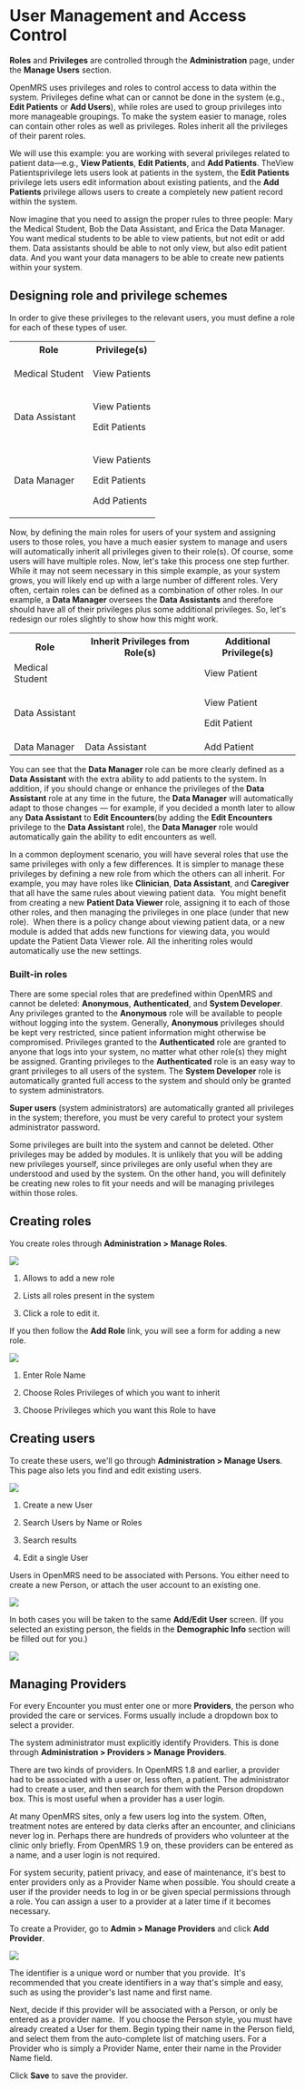 # User Management and Access Control

**Roles** and **Privileges** are controlled through the **Administration** page, under the **Manage Users** section.

OpenMRS uses privileges and roles to control access to data within the system. Privileges define what can or cannot be done in the system \(e.g., **Edit Patients** or **Add Users**\), while roles are used to group privileges into more manageable groupings. To make the system easier to manage, roles can contain other roles as well as privileges. Roles inherit all the privileges of their parent roles.

We will use this example: you are working with several privileges related to patient data—e.g., **View Patients**, **Edit Patients**, and **Add Patients**. TheView Patientsprivilege lets users look at patients in the system, the **Edit Patients** privilege lets users edit information about existing patients, and the **Add Patients** privilege allows users to create a completely new patient record within the system.

Now imagine that you need to assign the proper rules to three people: Mary the Medical Student, Bob the Data Assistant, and Erica the Data Manager. You want medical students to be able to view patients, but not edit or add them. Data assistants should be able to not only view, but also edit patient data. And you want your data managers to be able to create new patients within your system.

## Designing role and privilege schemes

In order to give these privileges to the relevant users, you must define a role for each of these types of user.

<table>
  <tbody>
    <tr>
      <th>Role</th>
      <th>Privilege(s)</th>
    </tr>
    <tr>
      <td>
        Medical Student
      </td>
      <td>
        <p>View Patients</p>
      </td>
    </tr>
    <tr>
      <td>Data Assistant</td>
      <td>
        <p>View Patients</p>
        <p>Edit Patients</p>
      </td>
    </tr>
    <tr>
      <td>Data Manager</td>
      <td>
        <p>View Patients</p>
        <p>Edit Patients</p>
        <p>Add Patients</p>
      </td>
    </tr>
  </tbody>
</table>

Now, by defining the main roles for users of your system and assigning users to those roles, you have a much easier system to manage and users will automatically inherit all privileges given to their role\(s\). Of course, some users will have multiple roles. Now, let's take this process one step further. While it may not seem necessary in this simple example, as your system grows, you will likely end up with a large number of different roles. Very often, certain roles can be defined as a combination of other roles. In our example, a **Data Manager** oversees the **Data Assistants** and therefore should have all of their privileges plus some additional privileges. So, let's redesign our roles slightly to show how this might work.

<table>
  <tbody>
    <tr>
      <th>Role</th>
      <th>Inherit Privileges from Role(s)</th>
      <th>Additional Privilege(s)</th>
    </tr>
    <tr>
      <td>
        Medical Student
      </td>
      <td></td>
      <td>
        View Patient
      </td>
    </tr>
    <tr>
      <td>Data Assistant</td>
      <td></td>
      <td>
        <p>View Patient</p>
        <p>Edit Patient</p>
      </td>
    </tr>
    <tr>
      <td>Data Manager</td>
      <td>
        Data Assistant
      </td>
      <td>
        Add Patient
      </td>
    </tr>
  </tbody>
</table>


You can see that the **Data Manager** role can be more clearly defined as a **Data Assistant** with the extra ability to add patients to the system. In addition, if you should change or enhance the privileges of the **Data Assistant** role at any time in the future, the **Data Manager** will automatically adapt to those changes — for example, if you decided a month later to allow any **Data Assistant** to **Edit Encounters**\(by adding the **Edit Encounters** privilege to the **Data Assistant** role\), the **Data Manager** role would automatically gain the ability to edit encounters as well.

In a common deployment scenario, you will have several roles that use the same privileges with only a few differences. It is simpler to manage these privileges by defining a new role from which the others can all inherit. For example, you may have roles like **Clinician**, **Data Assistant**, and **Caregiver**  that all have the same rules about viewing patient data.  You might benefit from creating a new **Patient Data Viewer** role, assigning it to each of those other roles, and then managing the privileges in one place \(under that new role\).  When there is a policy change about viewing patient data, or a new module is added that adds new functions for viewing data, you would update the Patient Data Viewer role. All the inheriting roles would automatically use the new settings.







### Built-in roles

There are some special roles that are predefined within OpenMRS and cannot be deleted: **Anonymous**, **Authenticated**, and **System Developer**. Any privileges granted to the **Anonymous** role will be available to people without logging into the system. Generally, **Anonymous** privileges should be kept very restricted, since patient information might otherwise be compromised. Privileges granted to the **Authenticated** role are granted to anyone that logs into your system, no matter what other role\(s\) they might be assigned. Granting privileges to the **Authenticated** role is an easy way to grant privileges to all users of the system. The **System Developer** role is automatically granted full access to the system and should only be granted to system administrators.

**Super users** \(system administrators\) are automatically granted all privileges in the system; therefore, you must be very careful to protect your system administrator password.

Some privileges are built into the system and cannot be deleted. Other privileges may be added by modules. It is unlikely that you will be adding new privileges yourself, since privileges are only useful when they are understood and used by the system. On the other hand, you will definitely be creating new roles to fit your needs and will be managing privileges within those roles.

## Creating roles

You create roles through **Administration &gt; Manage Roles**.

![](http://write.flossmanuals.net/openmrs/user-management-and-access-control/static/manage_roles.png)

1. Allows to add a new role

2. Lists all roles present in the system

3. Click a role to edit it.


If you then follow the **Add Role** link, you will see a form for adding a new role.

![](http://write.flossmanuals.net/openmrs/user-management-and-access-control/static/add_role.png)

1. Enter Role Name

2. Choose Roles Privileges of which you want to inherit

3. Choose Privileges which you want this Role to have


## Creating users

To create these users, we'll go through **Administration &gt; Manage Users**. This page also lets you find and edit existing users.

![](http://write.flossmanuals.net/openmrs/user-management-and-access-control/static/manage_users.png)

1. Create a new User

2. Search Users by Name or Roles

3. Search results

4. Edit a single User


Users in OpenMRS need to be associated with Persons. You either need to create a new Person, or attach the user account to an existing one.

![](http://write.flossmanuals.net/openmrs/user-management-and-access-control/static/add_user.png)

In both cases you will be taken to the same **Add/Edit User** screen. \(If you selected an existing person, the fields in the **Demographic Info** section will be filled out for you.\)

![](http://write.flossmanuals.net/openmrs/user-management-and-access-control/static/add_edit_user.png)



## Managing Providers

For every Encounter you must enter one or more **Providers**, the person who provided the care or services. Forms usually include a dropdown box to select a provider.

The system administrator must explicitly identify Providers. This is done through **Administration &gt; Providers &gt; Manage Providers**.

There are two kinds of providers. In OpenMRS 1.8 and earlier, a provider had to be associated with a user or, less often, a patient. The administrator had to create a user, and then search for them with the Person dropdown box. This is most useful when a provider has a user login. 

At many OpenMRS sites, only a few users log into the system. Often, treatment notes are entered by data clerks after an encounter, and clinicians never log in. Perhaps there are hundreds of providers who volunteer at the clinic only briefly. From OpenMRS 1.9 on, these providers can be entered as a name, and a user login is not required.

For system security, patient privacy, and ease of maintenance, it's best to enter providers only as a Provider Name when possible. You should create a user if the provider needs to log in or be given special permissions through a role. You can assign a user to a provider at a later time if it becomes necessary.

To create a Provider, go to **Admin &gt; Manage Providers** and click **Add Provider**.

![](http://write.flossmanuals.net/openmrs/user-management-and-access-control/static/managing_users_add_provider.png)

The identifier is a unique word or number that you provide.  It's recommended that you create identifiers in a way that's simple and easy, such as using the provider's last name and first name.

Next, decide if this provider will be associated with a Person, or only be entered as a provider name.  If you choose the Person style, you must have already created a User for them. Begin typing their name in the Person field, and select them from the auto-complete list of matching users. For a Provider who is simply a Provider Name, enter their name in the Provider Name field.  

Click **Save** to save the provider. 

